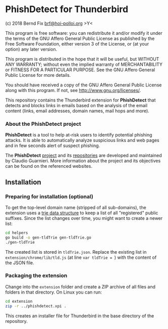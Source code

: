 
# PhishDetect for Thunderbird

(c) 2018 Bernd Fix <brf@hoi-polloi.org>   >Y<

This program is free software: you can redistribute it and/or modify
it under the terms of the GNU Affero General Public License as published
by the Free Software Foundation, either version 3 of the License, or (at
your option) any later version.

This program is distributed in the hope that it will be useful, but
WITHOUT ANY WARRANTY; without even the implied warranty of
MERCHANTABILITY or FITNESS FOR A PARTICULAR PURPOSE.  See the GNU
Affero General Public License for more details.

You should have received a copy of the GNU Affero General Public License
along with this program. If not, see <http://www.gnu.org/licenses/>.

This repository contains the Thunderbird extension for **PhishDetect** that
detects and blocks links in emails based on the analysis of the email content
(links, email addresses, domain names, mail hops and more). 

### About the PhishDetect project

**PhishDetect** is a tool to help at-risk users to identify potential phishing
attacks. It is able to automatically analyze suspicious links and web pages
and in few seconds alert of suspect phishing.

The **PhishDetect** [project](https://phishdetect.io) and its
[repositories](https://github.com/phishdetect) are developed and
maintained by Claudio Guarnieri. More information about the
project and its objectives can be found on the referenced websites.

## Installation

### Preparing for installation (optional)

To get the top-level domain name (stripped of all sub-domains), the extension
uses a [trie data structure](https://en.wikipedia.org/wiki/Trie) to keep a
list of all "registered" public suffixes. Since the list changes over time,
you might want to create a newer list:

````bash
cd helpers
go build -o gen-tldTrie gen-tldTrie.go
./gen-tldTrie
````

The created list is stored in `tldTrie.json`. Replace the existing list
in `extension/chrome/lib/tld.js` (at line `var tldTrie = `) with the
content of the JSON file.

### Packaging the extension

Change into the `extension` folder and create a ZIP archive of all files and
folders in that directory. On Linux you can run:

```bash
cd extension
zip -r ../phishdetect.xpi .
```
This creates an installer file for Thunderbird in the base directory of the
repository.
